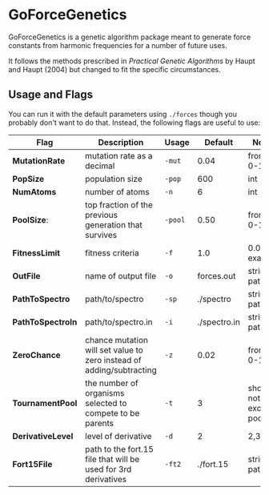 # GoForceGenetics

GoForceGenetics is a genetic algorithm package meant to generate force constants from harmonic frequencies for a number of future uses.

It follows the methods prescribed in *Practical Genetic Algorithms* by Haupt and Haupt (2004) but changed to fit the specific circumstances.

## Usage and Flags

You can run it with the default parameters using `./forces` though you probably don't want to do that. Instead, the following flags are useful to use:

| Flag | Description | Usage | Default | Note |
|------|-----------|-------------|---------|------|
| **MutationRate** | mutation rate as a decimal | `-mut` | 0.04 | from 0-1 |
| **PopSize** | population size | `-pop` | 600 | int |
| **NumAtoms** | number of atoms | `-n` | 6 | int |
| **PoolSize**: | top fraction of the previous generation that survives | `-pool` | 0.50 | from 0-1 |
| **FitnessLimit** | fitness criteria | `-f` | 1.0 | 0.0 is exact |
| **OutFile** |  name of output file | `-o` | forces.out | string path |
| **PathToSpectro** | path/to/spectro | `-sp` | ./spectro | string path |
| **PathToSpectroIn** | path/to/spectro.in | `-i` | ./spectro.in | string path |
| **ZeroChance** | chance mutation will set value to zero instead of adding/subtracting | `-z` | 0.02 | from 0-1 |
| **TournamentPool** | the number of organisms selected to compete to be parents | `-t` | 3 | should not exceed pool 
| **DerivativeLevel** | level of derivative | `-d` | 2 | 2,3,4 |
| **Fort15File** | path to the fort.15 file that will be used for 3rd derivatives | `-ft2` | ./fort.15 | string path
